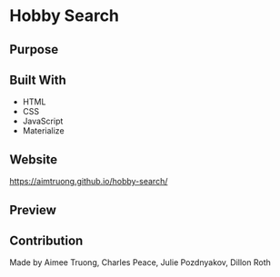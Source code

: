 # Hobby Search

## Purpose

## Built With
* HTML
* CSS
* JavaScript
* Materialize

## Website
https://aimtruong.github.io/hobby-search/

## Preview

## Contribution
Made by Aimee Truong, Charles Peace, Julie Pozdnyakov, Dillon Roth
